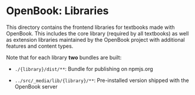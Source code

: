 OpenBook: Libraries
===================

This directory contains the frontend libraries for textbooks made with OpenBook. This includes the
core library (required by all textbooks) as well as extension libraries maintained by the OpenBook
project with additional features and content types.

Note that for each library **two** bundles are built:

 * `./{library}/dist/**`: Bundle for publishing on npmjs.org

 * `../src/_media/lib/{library}/**`:
   Pre-installed version shipped with the OpenBook server
